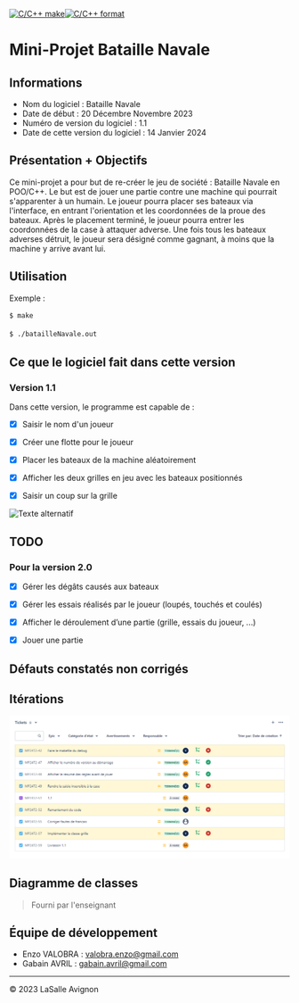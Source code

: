 [![C/C++ make](https://github.com/btssn-lasalle-84/MP24-T2-BATAILLE-NAVALE/actions/workflows/c-cpp.yml/badge.svg?branch=develop)](https://github.com/btssn-lasalle-84/MP24-T2-BATAILLE-NAVALE/actions/workflows/c-cpp.yml)[![C/C++ format](https://github.com/btssn-lasalle-84/MP24-T2-BATAILLE-NAVALE/actions/workflows/cppformat.yml/badge.svg?branch=develop)](https://github.com/btssn-lasalle-84/MP24-T2-BATAILLE-NAVALE/actions/workflows/cppformat.yml)

# Mini-Projet Bataille Navale

## Informations

- Nom du logiciel : Bataille Navale
- Date de début : 20 Décembre Novembre 2023
- Numéro de version du logiciel : 1.1
- Date de cette version du logiciel : 14 Janvier 2024

## Présentation + Objectifs

Ce mini-projet a pour but de re-créer le jeu de société : Bataille Navale en POO/C++. Le but est de jouer une partie contre une machine qui pourrait s'apparenter à un humain.  Le joueur pourra placer ses bateaux via l'interface, en entrant l'orientation et les coordonnées de la proue des bateaux. Après le placement terminé, le joueur pourra entrer les coordonnées de la case à attaquer adverse. Une fois tous les bateaux adverses détruit, le joueur sera désigné comme gagnant, à moins que la machine y arrive avant lui.
## Utilisation

Exemple :

```bash
$ make

$ ./batailleNavale.out
```

## Ce que le logiciel fait dans cette version
### Version 1.1

Dans cette version, le programme est capable de : 

- [x]  Saisir le nom d'un joueur

- [x]  Créer une flotte pour le joueur

- [x]  Placer les bateaux de la machine aléatoirement

- [x]  Afficher les deux grilles en jeu avec les bateaux positionnés

- [x]  Saisir un coup sur la grille

![Texte alternatif](image/Gif_Bataille_Navale.gif)

## TODO

### Pour la version 2.0 

- [x]  Gérer les dégâts causés aux bateaux

- [x]  Gérer les essais réalisés par le joueur (loupés, touchés et coulés)

- [x]  Afficher le déroulement d’une partie (grille, essais du joueur, ...)

- [x]  Jouer une partie


## Défauts constatés non corrigés

## Itérations

![Texte alternatif](image/Jira4.png)

## Diagramme de classes

> Fourni par l'enseignant

## Équipe de développement

- Enzo VALOBRA : valobra.enzo@gmail.com
- Gabain AVRIL : gabain.avril@gmail.com

---
&copy; 2023 LaSalle Avignon